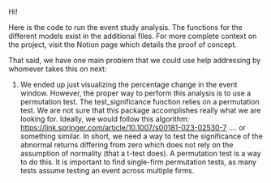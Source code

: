 Hi! 

Here is the code to run the event study analysis. The functions for the different models exist in the additional files. 
For more complete context on the project, visit the Notion page which details the proof of concept. 

That said, we have one main problem that we could use help addressing by whomever takes this on next: 
1. We ended up just visualizing the percentage change in the event window. However, the proper way to perform this analysis is to use a permutation test.
The test_significance function relies on a permutation test. We are not sure that this package accomplishes really what we are looking for. 
Ideally, we would follow this algorithm: https://link.springer.com/article/10.1007/s00181-023-02530-7 .... or something similar. 
In short, we need a way to test the significance of the abnormal returns differing from zero which does not rely on the assumption of normality (that a t-test does).
A permutation test is a way to do this. It is important to find single-firm permutation tests, as many tests assume testing an event across multiple firms.

